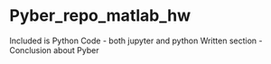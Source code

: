 # Pyber_repo_matlab_hw
Included is Python Code - both jupyter and python
Written section - Conclusion about Pyber
